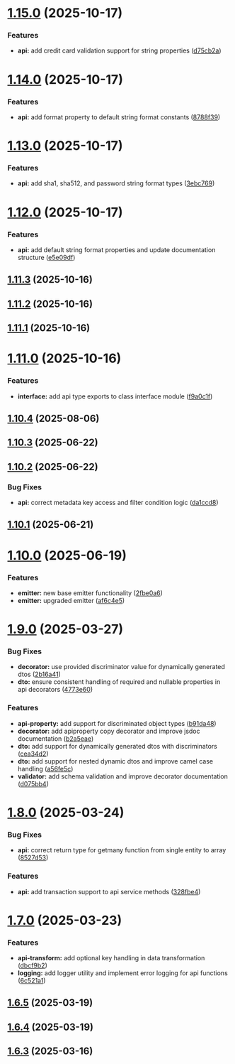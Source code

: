 # [1.15.0](https://github.com/ElsiKora/NestJS-Crud-Automator/compare/v1.14.0...v1.15.0) (2025-10-17)


### Features

* **api:** add credit card validation support for string properties ([d75cb2a](https://github.com/ElsiKora/NestJS-Crud-Automator/commit/d75cb2a7d2b7040d97ed38fa01957af1db6ebe9f))

# [1.14.0](https://github.com/ElsiKora/NestJS-Crud-Automator/compare/v1.13.0...v1.14.0) (2025-10-17)


### Features

* **api:** add format property to default string format constants ([8788f39](https://github.com/ElsiKora/NestJS-Crud-Automator/commit/8788f397aa11b3a793630b52822d80a4cc95e27b))

# [1.13.0](https://github.com/ElsiKora/NestJS-Crud-Automator/compare/v1.12.0...v1.13.0) (2025-10-17)


### Features

* **api:** add sha1, sha512, and password string format types ([3ebc769](https://github.com/ElsiKora/NestJS-Crud-Automator/commit/3ebc76900f39cc18d7bcb35947fa0ace3ed75383))

# [1.12.0](https://github.com/ElsiKora/NestJS-Crud-Automator/compare/v1.11.3...v1.12.0) (2025-10-17)


### Features

* **api:** add default string format properties and update documentation structure ([e5e09df](https://github.com/ElsiKora/NestJS-Crud-Automator/commit/e5e09df77772e71e3ee53e09673bbe18636bbbe8))

## [1.11.3](https://github.com/ElsiKora/NestJS-Crud-Automator/compare/v1.11.2...v1.11.3) (2025-10-16)

## [1.11.2](https://github.com/ElsiKora/NestJS-Crud-Automator/compare/v1.11.1...v1.11.2) (2025-10-16)

## [1.11.1](https://github.com/ElsiKora/NestJS-Crud-Automator/compare/v1.11.0...v1.11.1) (2025-10-16)

# [1.11.0](https://github.com/ElsiKora/NestJS-Crud-Automator/compare/v1.10.4...v1.11.0) (2025-10-16)


### Features

* **interface:** add api type exports to class interface module ([f9a0c1f](https://github.com/ElsiKora/NestJS-Crud-Automator/commit/f9a0c1f71cf97ab4cace2237a28c200fc37b8ba8))

## [1.10.4](https://github.com/ElsiKora/NestJS-Crud-Automator/compare/v1.10.3...v1.10.4) (2025-08-06)

## [1.10.3](https://github.com/ElsiKora/NestJS-Crud-Automator/compare/v1.10.2...v1.10.3) (2025-06-22)

## [1.10.2](https://github.com/ElsiKora/NestJS-Crud-Automator/compare/v1.10.1...v1.10.2) (2025-06-22)

### Bug Fixes

- **api:** correct metadata key access and filter condition logic ([da1ccd8](https://github.com/ElsiKora/NestJS-Crud-Automator/commit/da1ccd8d8126ee66fe9f129ac07233ad097da26f))

## [1.10.1](https://github.com/ElsiKora/NestJS-Crud-Automator/compare/v1.10.0...v1.10.1) (2025-06-21)

# [1.10.0](https://github.com/ElsiKora/NestJS-Crud-Automator/compare/v1.9.0...v1.10.0) (2025-06-19)

### Features

- **emitter:** new base emitter functionality ([2fbe0a6](https://github.com/ElsiKora/NestJS-Crud-Automator/commit/2fbe0a6955a44312baf0318a60470943f261765b))
- **emitter:** upgraded emitter ([af6c4e5](https://github.com/ElsiKora/NestJS-Crud-Automator/commit/af6c4e5b6e9140b845247027c6c5b698c308c11d))

# [1.9.0](https://github.com/ElsiKora/NestJS-Crud-Automator/compare/v1.8.0...v1.9.0) (2025-03-27)

### Bug Fixes

- **decorator:** use provided discriminator value for dynamically generated dtos ([2b16a41](https://github.com/ElsiKora/NestJS-Crud-Automator/commit/2b16a412f19637602a0ca33004cf86c45f88495d))
- **dto:** ensure consistent handling of required and nullable properties in api decorators ([4773e60](https://github.com/ElsiKora/NestJS-Crud-Automator/commit/4773e6013dd77ff0604ac109f125f04a8c48c0c9))

### Features

- **api-property:** add support for discriminated object types ([b91da48](https://github.com/ElsiKora/NestJS-Crud-Automator/commit/b91da48f49596bd3916bd9dc67bc6e5be8635a57))
- **decorator:** add apiproperty copy decorator and improve jsdoc documentation ([b2a5eae](https://github.com/ElsiKora/NestJS-Crud-Automator/commit/b2a5eae6b9159d37c5e3370bf0d789cb8cebb0a1))
- **dto:** add support for dynamically generated dtos with discriminators ([cea34d2](https://github.com/ElsiKora/NestJS-Crud-Automator/commit/cea34d2c8888205038147ade80e638d0f8a43407))
- **dto:** add support for nested dynamic dtos and improve camel case handling ([a56fe5c](https://github.com/ElsiKora/NestJS-Crud-Automator/commit/a56fe5c1db0985f38b6075a5b4fc4ac3597db8b3))
- **validator:** add schema validation and improve decorator documentation ([d075bb4](https://github.com/ElsiKora/NestJS-Crud-Automator/commit/d075bb411bff418b01defdc6021e71fa3239d031))

# [1.8.0](https://github.com/ElsiKora/NestJS-Crud-Automator/compare/v1.7.0...v1.8.0) (2025-03-24)

### Bug Fixes

- **api:** correct return type for getmany function from single entity to array ([8527d53](https://github.com/ElsiKora/NestJS-Crud-Automator/commit/8527d530e24ce5485b98e17fc7a1b374079713a5))

### Features

- **api:** add transaction support to api service methods ([328fbe4](https://github.com/ElsiKora/NestJS-Crud-Automator/commit/328fbe49be0fb38399a0ddc11ba3550c70ffc985))

# [1.7.0](https://github.com/ElsiKora/NestJS-Crud-Automator/compare/v1.6.5...v1.7.0) (2025-03-23)

### Features

- **api-transform:** add optional key handling in data transformation ([dbcf9b2](https://github.com/ElsiKora/NestJS-Crud-Automator/commit/dbcf9b2934bf85a77a5519d738d467a133f9bac6))
- **logging:** add logger utility and implement error logging for api functions ([6c521a1](https://github.com/ElsiKora/NestJS-Crud-Automator/commit/6c521a12dfdf956dc84870f769feed665cfd3b51))

## [1.6.5](https://github.com/ElsiKora/NestJS-Crud-Automator/compare/v1.6.4...v1.6.5) (2025-03-19)

## [1.6.4](https://github.com/ElsiKora/NestJS-Crud-Automator/compare/v1.6.3...v1.6.4) (2025-03-19)

## [1.6.3](https://github.com/ElsiKora/NestJS-Crud-Automator/compare/v1.6.2...v1.6.3) (2025-03-16)
